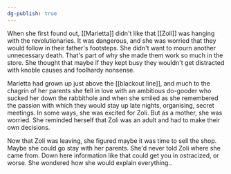 ```yaml
---
dg-publish: true
---
```

When she first found out, [[Marietta]] didn't like that [[Zoli]] was hanging
with the revolutionaries. It was dangerous, and she was worried that
they would follow in their father's footsteps. She didn't want to
mourn another unnecessary death. That's part of why she made them work
so much in the store. She thought that maybe if they kept busy they
wouldn't get distracted with knoble causes and foolhardy nonsense.

Marietta had grown up just above the [[blackout line]], and much to the
chagrin of her parents she fell in love with an ambitious do-gooder who
sucked her down the rabbithole and when she smiled as she remembered the passion with which they would stay up late nights, organising, secret
meetings. In some ways, she was excited for Zoli. But as a mother, she was worried. She reminded herself that Zoli was an adult and had to make their own decisions.

Now that Zoli was leaving, she figured maybe it was time to sell the
shop. Maybe she could go stay with her parents. She'd never told Zoli
where she came from. Down here information like that could get you in
ostracized, or worse. She wondered how she would explain everything..
